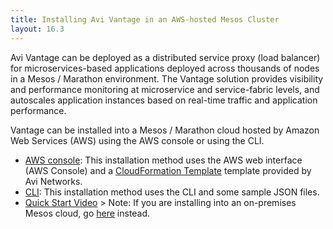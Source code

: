 ```yaml
---
title: Installing Avi Vantage in an AWS-hosted Mesos Cluster
layout: 16.3
---
```

Avi Vantage can be deployed as a distributed service proxy (load balancer) for microservices-based applications deployed across thousands of nodes in a Mesos / Marathon environment. The Vantage solution provides visibility and performance monitoring at microservice and service-fabric levels, and autoscales application instances based on real-time traffic and application performance.

Vantage can be installed into a Mesos / Marathon cloud hosted by Amazon Web Services (AWS) using the AWS console or using the CLI.

* <a href="/docs/16.3/installation-guides/installing-avi-integration-with-mesos-in-aws">AWS console</a>: This installation method uses the AWS web interface (AWS Console) and a <a href="/docs/16.3//cdn2.hubspot.net/hubfs/443964/Web_Document_Folder/Mesos-avi-cloudformation-15.3.json?t=1455301692246">CloudFormation Template</a> template provided by Avi Networks.
* <a href="/docs/16.3/installation-guides/installing-mesos-in-aws-using-the-cli/">CLI</a>: This installation method uses the CLI and some sample JSON files.
* <a href="https://youtu.be/4p4L5dtgRis">Quick Start Video</a> &gt; Note: If you are installing into an on-premises Mesos cloud, go <a href="/docs/16.3/deploying-avi-vantage-with-mesosphere-dcos-on-premises/">here</a> instead.
 
